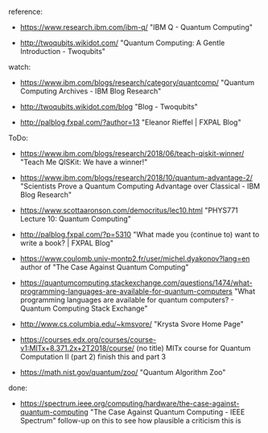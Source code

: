 reference:

 - https://www.research.ibm.com/ibm-q/
   "IBM Q - Quantum Computing"

 - http://twoqubits.wikidot.com/
   "Quantum Computing: A Gentle Introduction - Twoqubits"

watch:

 - https://www.ibm.com/blogs/research/category/quantcomp/
   "Quantum Computing Archives - IBM Blog Research"

 - http://twoqubits.wikidot.com/blog
   "Blog - Twoqubits"

 - http://palblog.fxpal.com/?author=13
   "Eleanor Rieffel | FXPAL Blog"

ToDo:

 - https://www.ibm.com/blogs/research/2018/06/teach-qiskit-winner/
   "Teach Me QISKit: We have a winner!"

 - https://www.ibm.com/blogs/research/2018/10/quantum-advantage-2/
   "Scientists Prove a Quantum Computing Advantage over Classical - IBM Blog Research"

 - https://www.scottaaronson.com/democritus/lec10.html
   "PHYS771 Lecture 10: Quantum Computing"

 - http://palblog.fxpal.com/?p=5310
   "What made you (continue to) want to write a book? | FXPAL Blog"

 - https://www.coulomb.univ-montp2.fr/user/michel.dyakonov?lang=en
   author of "The Case Against Quantum Computing"

 - https://quantumcomputing.stackexchange.com/questions/1474/what-programming-languages-are-available-for-quantum-computers
   "What programming languages are available for quantum computers? - Quantum Computing Stack Exchange"

 - http://www.cs.columbia.edu/~kmsvore/
   "Krysta Svore Home Page"

 - https://courses.edx.org/courses/course-v1:MITx+8.371.2x+2T2018/course/
   (no title)
   MITx course for Quantum Computation II (part 2)
   finish this and part 3

 - https://math.nist.gov/quantum/zoo/
   "Quantum Algorithm Zoo"

done:

 - https://spectrum.ieee.org/computing/hardware/the-case-against-quantum-computing
   "The Case Against Quantum Computing - IEEE Spectrum"
   follow-up on this to see how plausible a criticism this is
